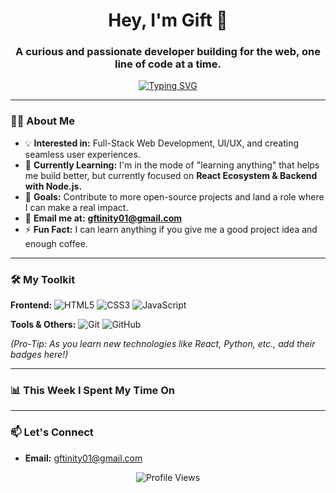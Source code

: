 <h1 align="center">Hey, I'm Gift 🚀</h1>
<h3 align="center">A curious and passionate developer building for the web, one line of code at a time.</h3>

<p align="center">
  <a href="https://git.io/typing-svg"><img src="https://readme-typing-svg.demolab.com?font=Fira+Code&pause=1000&width=435&lines=Web+Developer;Always+Learning;Problem+Solver" alt="Typing SVG" /></a>
</p>

---

### 👨‍💻 About Me

- 💡 **Interested in:** Full-Stack Web Development, UI/UX, and creating seamless user experiences.
- 🎯 **Currently Learning:** I'm in the mode of "learning anything" that helps me build better, but currently focused on **React Ecosystem & Backend with Node.js.**
- 🥅 **Goals:** Contribute to more open-source projects and land a role where I can make a real impact.
- 📧 **Email me at:** **[gftinity01@gmail.com](mailto:gftinity01@gmail.com)**
- ⚡ **Fun Fact:** I can learn anything if you give me a good project idea and enough coffee.

---

### 🛠️ My Toolkit

**Frontend:**
![HTML5](https://img.shields.io/badge/HTML5-E34F26?style=for-the-badge&logo=html5&logoColor=white)
![CSS3](https://img.shields.io/badge/CSS3-1572B6?style=for-the-badge&logo=css3&logoColor=white)
![JavaScript](https://img.shields.io/badge/JavaScript-F7DF1E?style=for-the-badge&logo=javascript&logoColor=black)

**Tools & Others:**
![Git](https://img.shields.io/badge/Git-F05032?style=for-the-badge&logo=git&logoColor=white)
![GitHub](https://img.shields.io/badge/GitHub-100000?style=for-the-badge&logo=github&logoColor=white)

*(Pro-Tip: As you learn new technologies like React, Python, etc., add their badges here!)*

---

### 📊 This Week I Spent My Time On

<!-- This is a placeholder for a cool stats widget. You can generate one at https://github.com/anuraghazra/github-readme-stats -->
<!--
[![Gift's GitHub stats](https://github-readme-stats.vercel.app/api?username=gcl140&show_icons=true&theme=radical)](https://github.com/anuraghazra/github-readme-stats)
-->

---

### 📫 Let's Connect

- **Email:** [gftinity01@gmail.com](mailto:gftinity01@gmail.com)

<p align="center">
  <img src="https://komarev.com/ghpvc/?username=gcl140&color=blueviolet" alt="Profile Views">
</p>
